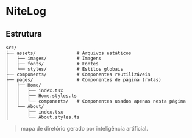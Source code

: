 # NiteLog

## Estrutura
```
src/
├── assets/               # Arquivos estáticos
│   ├── images/           # Imagens
│   ├── fonts/            # Fontes
│   └── styles/           # Estilos globais
├── components/           # Componentes reutilizáveis
├── pages/                # Componentes de página (rotas)
│   ├── Home/
│   │   ├── index.tsx
│   │   ├── Home.styles.ts
│   │   └── components/   # Componentes usados apenas nesta página
│   └── About/
│       ├── index.tsx
│       └── About.styles.ts
```
> mapa de diretório gerado por inteligência artificial.

